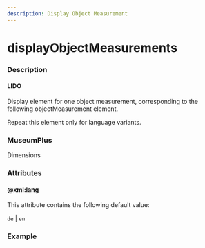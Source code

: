 ```yaml
---
description: Display Object Measurement
---
```


# displayObjectMeasurements

### Description

#### LIDO

Display element for one object measurement, corresponding to the following objectMeasurement element.

Repeat this element only for language variants.

### MuseumPlus

 Dimensions

### Attributes

#### @xml:lang

This attribute contains the following default value:

`de` \| `en`

### Example

```markup

```


